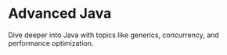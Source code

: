 # Advanced Java

Dive deeper into Java with topics like generics, concurrency, and performance optimization.
